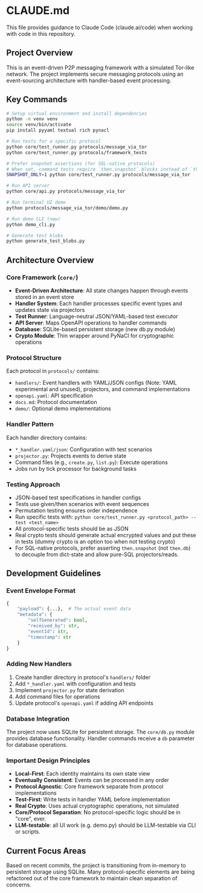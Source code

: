 # CLAUDE.md

This file provides guidance to Claude Code (claude.ai/code) when working with code in this repository.

## Project Overview

This is an event-driven P2P messaging framework with a simulated Tor-like network. The project implements secure messaging protocols using an event-sourcing architecture with handler-based event processing.

## Key Commands

```bash
# Setup virtual environment and install dependencies
python -m venv venv
source venv/bin/activate
pip install pyyaml textual rich pynacl

# Run tests for a specific protocol
python core/test_runner.py protocols/message_via_tor
python core/test_runner.py protocols/framework_tests

# Prefer snapshot assertions (for SQL-native protocols)
# When set, command tests require `then.snapshot` blocks instead of `then.db`.
SNAPSHOT_ONLY=1 python core/test_runner.py protocols/message_via_tor

# Run API server
python core/api.py protocols/message_via_tor

# Run terminal UI demo
python protocols/message_via_tor/demo/demo.py

# Run demo CLI (new)
python demo_cli.py

# Generate test blobs
python generate_test_blobs.py
```

## Architecture Overview

### Core Framework (`core/`)
- **Event-Driven Architecture**: All state changes happen through events stored in an event store
- **Handler System**: Each handler processes specific event types and updates state via projectors
- **Test Runner**: Language-neutral JSON/YAML-based test executor
- **API Server**: Maps OpenAPI operations to handler commands
- **Database**: SQLite-based persistent storage (new db.py module)
- **Crypto Module**: Thin wrapper around PyNaCl for cryptographic operations

### Protocol Structure
Each protocol in `protocols/` contains:
- `handlers/`: Event handlers with YAML/JSON configs (Note: YAML experimental and unused), projectors, and command implementations
- `openapi.yaml`: API specification
- `docs.md`: Protocol documentation
- `demo/`: Optional demo implementations

### Handler Pattern
Each handler directory contains:
- `*_handler.yaml/json`: Configuration with test scenarios
- `projector.py`: Projects events to derive state
- Command files (e.g., `create.py`, `list.py`): Execute operations
- Jobs run by tick processor for background tasks

### Testing Approach
- JSON-based test specifications in handler configs
- Tests use given/then scenarios with event sequences
- Permutation testing ensures order independence
- Run specific tests with: `python core/test_runner.py <protocol_path> --test <test_name>`
- All protocol-specific tests should be as JSON
- Real crypto tests should generate actual encrypted values and put these in tests (dummy crypto is an option too when not testing crypto)
- For SQL-native protocols, prefer asserting `then.snapshot` (not `then.db`) to decouple from dict-state and allow pure-SQL projectors/reads.

## Development Guidelines

### Event Envelope Format
```python
{
    "payload": {...},  # The actual event data
    "metadata": {
        "selfGenerated": bool,
        "received_by": str,
        "eventId": str,
        "timestamp": str
    }
}
```

### Adding New Handlers
1. Create handler directory in protocol's `handlers/` folder
2. Add `*_handler.yaml` with configuration and tests
3. Implement `projector.py` for state derivation
4. Add command files for operations
5. Update protocol's `openapi.yaml` if adding API endpoints

### Database Integration
The project now uses SQLite for persistent storage. The `core/db.py` module provides database functionality. Handler commands receive a `db` parameter for database operations.

### Important Design Principles
- **Local-First**: Each identity maintains its own state view
- **Eventually Consistent**: Events can be processed in any order
- **Protocol Agnostic**: Core framework separate from protocol implementations
- **Test-First**: Write tests in handler YAML before implementation
- **Real Crypto**: Uses actual cryptographic operations, not simulated
- **Core/Protocol Separation**: No protocol-specific logic should be in "core", ever.
- **LLM-testable**: all UI work (e.g. demo.py) should be LLM-testable via CLI or scripts.

## Current Focus Areas
Based on recent commits, the project is transitioning from in-memory to persistent storage using SQLite. Many protocol-specific elements are being refactored out of the core framework to maintain clean separation of concerns.
